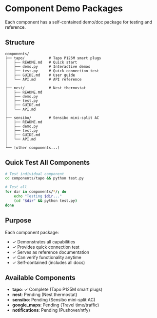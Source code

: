 # Component Demo Packages

Each component has a self-contained demo/doc package for testing and reference.

## Structure

```
components/
├── tapo/           # Tapo P125M smart plugs
│   ├── README.md   # Quick start
│   ├── demo.py     # Interactive demos
│   ├── test.py     # Quick connection test
│   ├── GUIDE.md    # User guide
│   └── API.md      # API reference
│
├── nest/           # Nest thermostat
│   ├── README.md
│   ├── demo.py
│   ├── test.py
│   ├── GUIDE.md
│   └── API.md
│
├── sensibo/        # Sensibo mini-split AC
│   ├── README.md
│   ├── demo.py
│   ├── test.py
│   ├── GUIDE.md
│   └── API.md
│
└── [other components...]
```

## Quick Test All Components

```bash
# Test individual component
cd components/tapo && python test.py

# Test all
for dir in components/*/; do
    echo "Testing $dir..."
    (cd "$dir" && python test.py)
done
```

## Purpose

Each component package:
- ✓ Demonstrates all capabilities
- ✓ Provides quick connection test
- ✓ Serves as reference documentation
- ✓ Can verify functionality anytime
- ✓ Self-contained (includes all docs)

## Available Components

- **tapo**: ✓ Complete (Tapo P125M smart plugs)
- **nest**: Pending (Nest thermostat)
- **sensibo**: Pending (Sensibo mini-split AC)
- **google_maps**: Pending (Travel time/traffic)
- **notifications**: Pending (Pushover/ntfy)
